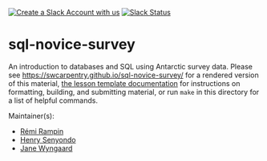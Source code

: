 [![Create a Slack Account with us](https://img.shields.io/badge/Create_Slack_Account-The_Carpentries-071159.svg)](https://swc-slack-invite.herokuapp.com/) 
 [![Slack Status](https://img.shields.io/badge/Slack_Channel-swc--sql-E01563.svg)](https://swcarpentry.slack.com/messages/C9X3YNVNY) 


sql-novice-survey
=================

An introduction to databases and SQL using Antarctic survey data.
Please see <https://swcarpentry.github.io/sql-novice-survey/> for a rendered version of this material,
[the lesson template documentation][lesson-example]
for instructions on formatting, building, and submitting material,
or run `make` in this directory for a list of helpful commands.

Maintainer(s):

* [Rémi Rampin](https://carpentries.org/instructors/#remram44)
* [Henry Senyondo](https://carpentries.org/instructors/#henrykironde)
* [Jane Wyngaard](https://github.com/r4space)

[lesson-example]: https://carpentries.github.io/lesson-example/
